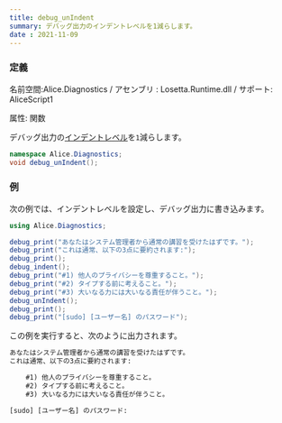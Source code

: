 ```yaml
---
title: debug_unIndent
summary: デバッグ出力のインデントレベルを1減らします。
date : 2021-11-09
---
```

### 定義
名前空間:Alice.Diagnostics / アセンブリ : Losetta.Runtime.dll / サポート: AliceScript1

属性: 関数

デバッグ出力の[インデントレベル](./debug_indentlevel.md)を`1`減らします。

```cs title="AliceScript"
namespace Alice.Diagnostics;
void debug_unIndent();
```

### 例
次の例では、インデントレベルを設定し、デバッグ出力に書き込みます。

```cs title="AliceScript"
using Alice.Diagnostics;

debug_print("あなたはシステム管理者から通常の講習を受けたはずです。");
debug_print("これは通常、以下の3点に要約されます:");
debug_print();
debug_indent();
debug_print("#1) 他人のプライバシーを尊重すること。");
debug_print("#2) タイプする前に考えること。");
debug_print("#3) 大いなる力には大いなる責任が伴うこと。");
debug_unIndent();
debug_print();
debug_print("[sudo] [ユーザー名] のパスワード");
```

この例を実行すると、次のように出力されます。

```txt title="出力"
あなたはシステム管理者から通常の講習を受けたはずです。
これは通常、以下の3点に要約されます:

    #1) 他人のプライバシーを尊重すること。
    #2) タイプする前に考えること。
    #3) 大いなる力には大いなる責任が伴うこと。

[sudo] [ユーザー名] のパスワード:
```
